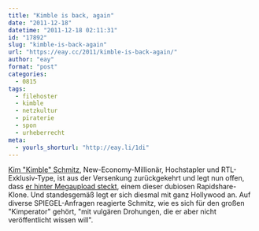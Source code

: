 ```yaml
---
title: "Kimble is back, again"
date: "2011-12-18"
datetime: "2011-12-18 02:11:31"
id: "17892"
slug: "kimble-is-back-again"
url: "https://eay.cc/2011/kimble-is-back-again/"
author: "eay"
format: "post"
categories:
  - 0815
tags:
  - filehoster
  - kimble
  - netzkultur
  - piraterie
  - spon
  - urheberrecht
meta:
  - yourls_shorturl: "http://eay.li/1di"
---
```


[Kim "Kimble" Schmitz](http://de.wikipedia.org/wiki/Kim_Schmitz), New-Economy-Millionär, Hochstapler und RTL-Exklusiv-Type, ist aus der Versenkung zurückgekehrt und legt nun offen, dass [er hinter Megaupload steckt](http://www.spiegel.de/netzwelt/web/0,1518,804186,00.html), einem dieser dubiosen Rapidshare-Klone. Und standesgemäß legt er sich diesmal mit ganz Hollywood an. Auf diverse SPIEGEL-Anfragen reagierte Schmitz, wie es sich für den großen "Kimperator" gehört, "mit vulgären Drohungen, die er aber nicht veröffentlicht wissen will".
